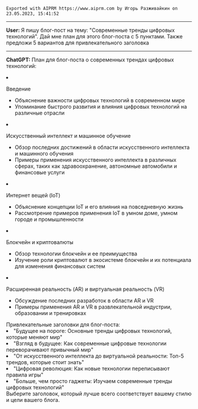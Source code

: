 
```
Exported with AIPRM https://www.aiprm.com by Игорь Разживайкин on 23.05.2023, 15:41:52
```

---


**User:**
Я пишу блог-пост на тему: "Современные тренды цифровых технологий". Дай мне план для этого блог-поста с 5 пунктами. Также предложи 5 вариантов для привлекательного заголовка

---

**ChatGPT:**
План для блог-поста о современных трендах цифровых технологий:
<li><p>Введение</p><ul><li>Объяснение важности цифровых технологий в современном мире</li><li>Упоминание быстрого развития и влияния цифровых технологий на различные отрасли</li></ul></li><li><p>Искусственный интеллект и машинное обучение</p><ul><li>Обзор последних достижений в области искусственного интеллекта и машинного обучения</li><li>Примеры применения искусственного интеллекта в различных сферах, таких как здравоохранение, автономные автомобили и финансовые услуги</li></ul></li><li><p>Интернет вещей (IoT)</p><ul><li>Объяснение концепции IoT и его влияния на повседневную жизнь</li><li>Рассмотрение примеров применения IoT в умном доме, умном городе и промышленности</li></ul></li><li><p>Блокчейн и криптовалюты</p><ul><li>Обзор технологии блокчейн и ее преимущества</li><li>Изучение роли криптовалют в экосистеме блокчейн и их потенциала для изменения финансовых систем</li></ul></li><li><p>Расширенная реальность (AR) и виртуальная реальность (VR)</p><ul><li>Обсуждение последних разработок в области AR и VR</li><li>Примеры применения AR и VR в развлекательной индустрии, образовании и тренировках</li></ul></li>
Привлекательные заголовки для блог-поста:
<li>"Будущее на пороге: Основные тренды цифровых технологий, которые меняют мир"</li><li>"Взгляд в будущее: Как современные цифровые технологии переворачивают привычный мир"</li><li>"От искусственного интеллекта до виртуальной реальности: Топ-5 трендов, которые стоит знать"</li><li>"Цифровая революция: Как новые технологии переписывают правила игры"</li><li>"Больше, чем просто гаджеты: Изучаем современные тренды цифровых технологий"</li>
Выберите заголовок, который лучше всего соответствует вашему стилю и цели вашего блога.